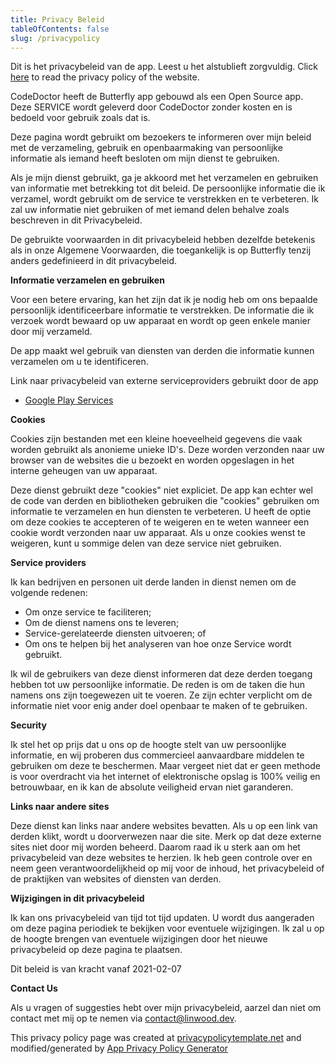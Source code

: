 ```yaml
---
title: Privacy Beleid
tableOfContents: false
slug: /privacypolicy
---
```


Dit is het privacybeleid van de app. Leest u het alstublieft zorgvuldig.
Click [here](https://go.linwood.dev/privacypolicy) to read the privacy policy of the website.

CodeDoctor heeft de Butterfly app gebouwd als een Open Source app. Deze SERVICE wordt geleverd door CodeDoctor zonder kosten en is bedoeld voor gebruik zoals dat is.

Deze pagina wordt gebruikt om bezoekers te informeren over mijn beleid met de verzameling, gebruik en openbaarmaking van persoonlijke informatie als iemand heeft besloten om mijn dienst te gebruiken.

Als je mijn dienst gebruikt, ga je akkoord met het verzamelen en gebruiken van informatie met betrekking tot dit beleid. De persoonlijke informatie die ik verzamel, wordt gebruikt om de service te verstrekken en te verbeteren. Ik zal uw informatie niet gebruiken of met iemand delen behalve zoals beschreven in dit Privacybeleid.

De gebruikte voorwaarden in dit privacybeleid hebben dezelfde betekenis als in onze Algemene Voorwaarden, die toegankelijk is op Butterfly tenzij anders gedefinieerd in dit privacybeleid.

**Informatie verzamelen en gebruiken**

Voor een betere ervaring, kan het zijn dat ik je nodig heb om ons bepaalde persoonlijk identificeerbare informatie te verstrekken. De informatie die ik verzoek wordt bewaard op uw apparaat en wordt op geen enkele manier door mij verzameld.

De app maakt wel gebruik van diensten van derden die informatie kunnen verzamelen om u te identificeren.

Link naar privacybeleid van externe serviceproviders gebruikt door de app

- [Google Play Services](https://www.google.com/policies/privacy/)

**Cookies**

Cookies zijn bestanden met een kleine hoeveelheid gegevens die vaak worden gebruikt als anonieme unieke ID's. Deze worden verzonden naar uw browser van de websites die u bezoekt en worden opgeslagen in het interne geheugen van uw apparaat.

Deze dienst gebruikt deze "cookies" niet expliciet. De app kan echter wel de code van derden en bibliotheken gebruiken die "cookies" gebruiken om informatie te verzamelen en hun diensten te verbeteren. U heeft de optie om deze cookies te accepteren of te weigeren en te weten wanneer een cookie wordt verzonden naar uw apparaat. Als u onze cookies wenst te weigeren, kunt u sommige delen van deze service niet gebruiken.

**Service providers**

Ik kan bedrijven en personen uit derde landen in dienst nemen om de volgende redenen:

- Om onze service te faciliteren;
- Om de dienst namens ons te leveren;
- Service-gerelateerde diensten uitvoeren; of
- Om ons te helpen bij het analyseren van hoe onze Service wordt gebruikt.

Ik wil de gebruikers van deze dienst informeren dat deze derden toegang hebben tot uw persoonlijke informatie. De reden is om de taken die hun namens ons zijn toegewezen uit te voeren. Ze zijn echter verplicht om de informatie niet voor enig ander doel openbaar te maken of te gebruiken.

**Security**

Ik stel het op prijs dat u ons op de hoogte stelt van uw persoonlijke informatie, en wij proberen dus commercieel aanvaardbare middelen te gebruiken om deze te beschermen. Maar vergeet niet dat er geen methode is voor overdracht via het internet of elektronische opslag is 100% veilig en betrouwbaar, en ik kan de absolute veiligheid ervan niet garanderen.

**Links naar andere sites**

Deze dienst kan links naar andere websites bevatten. Als u op een link van derden klikt, wordt u doorverwezen naar die site. Merk op dat deze externe sites niet door mij worden beheerd. Daarom raad ik u sterk aan om het privacybeleid van deze websites te herzien. Ik heb geen controle over en neem geen verantwoordelijkheid op mij voor de inhoud, het privacybeleid of de praktijken van websites of diensten van derden.

**Wijzigingen in dit privacybeleid**

Ik kan ons privacybeleid van tijd tot tijd updaten. U wordt dus aangeraden om deze pagina periodiek te bekijken voor eventuele wijzigingen. Ik zal u op de hoogte brengen van eventuele wijzigingen door het nieuwe privacybeleid op deze pagina te plaatsen.

Dit beleid is van kracht vanaf 2021-02-07

**Contact Us**

Als u vragen of suggesties hebt over mijn privacybeleid, aarzel dan niet om contact met mij op te nemen via contact@linwood.dev.

This privacy policy page was created at [privacypolicytemplate.net](https://privacypolicytemplate.net) and modified/generated
by [App Privacy Policy Generator](https://app-privacy-policy-generator.nisrulz.com/)

